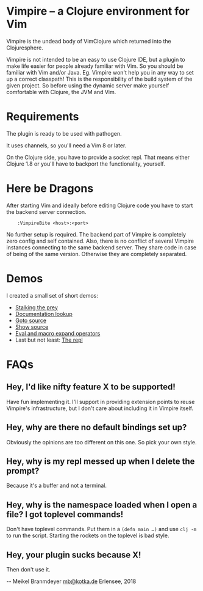 # Vimpire – a Clojure environment for Vim

Vimpire is the undead body of VimClojure which returned into the
Clojuresphere.

Vimpire is not intended to be an easy to use Clojure IDE, but a plugin
to make life easier for people already familiar with Vim. So you should
be familiar with Vim and/or Java. Eg. Vimpire won't help you in any way
to set up a correct classpath! This is the responsibility of the build
system of the given project. So before using the dynamic server make
yourself comfortable with Clojure, the JVM and Vim.

# Requirements

The plugin is ready to be used with pathogen.

It uses channels, so you'll need a Vim 8 or later.

On the Clojure side, you have to provide a socket repl. That means
either Clojure 1.8 or you'll have to backport the functionality, yourself.

# Here be Dragons

After starting Vim and ideally before editing Clojure code you have to
start the backend server connection.

        :VimpireBite <host>:<port>

No further setup is required. The backend part of Vimpire is completely
zero config and self contained. Also, there is no conflict of several
Vimpire instances connecting to the same backend server. They share code
in case of being of the same version. Otherwise they are completely
separated.

# Demos

I created a small set of short demos:

* [Stalking the prey](https://kotka.de/vimpire/vimpire_connect.webm)
* [Documentation lookup](https://kotka.de/vimpire/vimpire_doclookup.webm)
* [Goto source](https://kotka.de/vimpire/vimpire_goto_source.webm)
* [Show source](https://kotka.de/vimpire/vimpire_show_source.webm)
* [Eval and macro expand operators](https://kotka.de/vimpire/vimpire_operators.webm)
* Last but not least: [The repl](https://kotka.de/vimpire/vimpire_repl.webm)

# FAQs

## Hey, I'd like nifty feature X to be supported!

Have fun implementing it. I'll support in providing extension points to
reuse Vimpire's infrastructure, but I don't care about including it in
Vimpire itself.

## Hey, why are there no default bindings set up?

Obviously the opinions are too different on this one. So pick your own
style.

## Hey, why is my repl messed up when I delete the prompt?

Because it's a buffer and not a terminal.

## Hey, why is the namespace loaded when I open a file? I got toplevel commands!

Don't have toplevel commands. Put them in a `(defn main …)` and use
`clj -m` to run the script. Starting the rockets on the toplevel is bad style.

## Hey, your plugin sucks because X!

Then don't use it.

-- 
Meikel Branmdeyer <mb@kotka.de>
Erlensee, 2018
